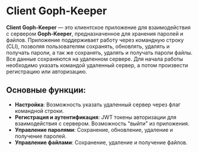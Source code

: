 # Client Goph-Keeper

**Client Goph-Keeper** — это клиентское приложение для взаимодействия с сервером **Goph-Keeper**, предназначенное
для хранения паролей и файлов. Приложение поддерживает работу через командную строку (CLI), позволяя
пользователям сохранять, обновлять, удалять и получать пароли,
а так же сохранять, удалять и получать пароли файлы.
Все данные сохраняются на удаленном сервере.
Для начала работы необходимо указать командой удаленный сервер, а потом произвести регистрацию или авторизацию.

## Основные функции:

- **Настройка**: Возможность указать удаленный сервер через флаг командной строки.
- **Регистрация и аутентификация**: JWT токены авторизации для взаимодействия с сервером. Возможность "выйти" из
приложения.
- **Управление паролями**: Сохранение, обновление, удаление и получение паролей.
- **Управление файлами**: Сохранение, удаление и получение файлов.

